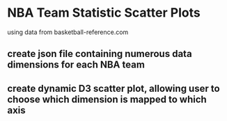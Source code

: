 # NBA Team Statistic Scatter Plots
using data from basketball-reference.com

## create json file containing numerous data dimensions for each NBA team

## create dynamic D3 scatter plot, allowing user to choose which dimension is mapped to which axis
